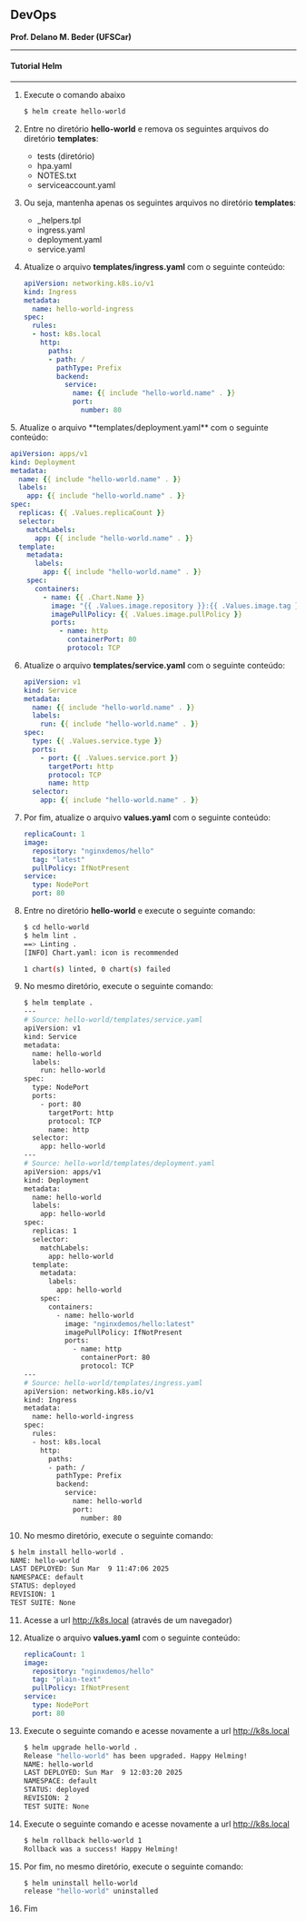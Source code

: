 ## DevOps
**Prof. Delano M. Beder (UFSCar)**

- - -

#### Tutorial Helm
- - -

1. Execute o comando abaixo

   ```bash
   $ helm create hello-world
   ```

   

2. Entre no diretório **hello-world** e remova os seguintes arquivos do diretório **templates**:

   - tests (diretório)
   - hpa.yaml
   - NOTES.txt
   - serviceaccount.yaml

   

3. Ou seja, mantenha apenas os seguintes arquivos no diretório **templates**:

   - _helpers.tpl
   - ingress.yaml
   - deployment.yaml
   - service.yaml

   

4. Atualize o arquivo **templates/ingress.yaml** com o seguinte conteúdo:

   ```yaml
   apiVersion: networking.k8s.io/v1
   kind: Ingress
   metadata:
     name: hello-world-ingress
   spec:
     rules:
     - host: k8s.local
       http:
         paths:
         - path: /
           pathType: Prefix
           backend:
             service:
               name: {{ include "hello-world.name" . }}
               port:
                 number: 80
   ```
<div style="page-break-after: always"></div>
5. Atualize o arquivo **templates/deployment.yaml** com o seguinte conteúdo:

   ```yaml
   apiVersion: apps/v1
   kind: Deployment
   metadata:
     name: {{ include "hello-world.name" . }}
     labels:
       app: {{ include "hello-world.name" . }}
   spec:
     replicas: {{ .Values.replicaCount }}
     selector:
       matchLabels:
         app: {{ include "hello-world.name" . }}
     template:
       metadata:
         labels:
           app: {{ include "hello-world.name" . }}
       spec:
         containers:
           - name: {{ .Chart.Name }}
             image: "{{ .Values.image.repository }}:{{ .Values.image.tag }}"
             imagePullPolicy: {{ .Values.image.pullPolicy }}
             ports:
               - name: http
                 containerPort: 80
                 protocol: TCP
   ```

   

6. Atualize o arquivo **templates/service.yaml** com o seguinte conteúdo:

   ```yaml
   apiVersion: v1
   kind: Service
   metadata:
     name: {{ include "hello-world.name" . }}
     labels:
       run: {{ include "hello-world.name" . }}
   spec:
     type: {{ .Values.service.type }}
     ports:
       - port: {{ .Values.service.port }}
         targetPort: http
         protocol: TCP
         name: http
     selector:
       app: {{ include "hello-world.name" . }}
   ```

   <div style="page-break-after: always"></div>

7. Por fim, atualize o arquivo **values.yaml** com o seguinte conteúdo:

   ```yaml
   replicaCount: 1
   image:
     repository: "nginxdemos/hello"
     tag: "latest"
     pullPolicy: IfNotPresent
   service:
     type: NodePort
     port: 80
   ```

   

8. Entre no diretório **hello-world** e execute o seguinte comando:

   ```bash
   $ cd hello-world
   $ helm lint .
   ==> Linting .
   [INFO] Chart.yaml: icon is recommended
   
   1 chart(s) linted, 0 chart(s) failed
   ```

   

9. No mesmo diretório, execute o seguinte comando:

   ```bash
   $ helm template .
   ---
   # Source: hello-world/templates/service.yaml
   apiVersion: v1
   kind: Service
   metadata:
     name: hello-world
     labels:
       run: hello-world
   spec:
     type: NodePort
     ports:
       - port: 80
         targetPort: http
         protocol: TCP
         name: http
     selector:
       app: hello-world
   ---
   # Source: hello-world/templates/deployment.yaml
   apiVersion: apps/v1
   kind: Deployment
   metadata:
     name: hello-world
     labels:
       app: hello-world
   spec:
     replicas: 1
     selector:
       matchLabels:
         app: hello-world
     template:
       metadata:
         labels:
           app: hello-world
       spec:
         containers:
           - name: hello-world
             image: "nginxdemos/hello:latest"
             imagePullPolicy: IfNotPresent
             ports:
               - name: http
                 containerPort: 80
                 protocol: TCP
   ---
   # Source: hello-world/templates/ingress.yaml
   apiVersion: networking.k8s.io/v1
   kind: Ingress
   metadata:
     name: hello-world-ingress
   spec:
     rules:
     - host: k8s.local
       http:
         paths:
         - path: /
           pathType: Prefix
           backend:
             service:
               name: hello-world
               port:
                 number: 80
   ```

   

10. No mesmo diretório, execute o seguinte comando:

   ```bash
   $ helm install hello-world .
   NAME: hello-world
   LAST DEPLOYED: Sun Mar  9 11:47:06 2025
   NAMESPACE: default
   STATUS: deployed
   REVISION: 1
   TEST SUITE: None
   ```

   

11. Acesse a url http://k8s.local (através de um navegador)

    <div style="page-break-after: always"></div>

12. Atualize o arquivo **values.yaml** com o seguinte conteúdo:

    ```yaml
    replicaCount: 1
    image:
      repository: "nginxdemos/hello"
      tag: "plain-text"
      pullPolicy: IfNotPresent
    service:
      type: NodePort
      port: 80
    ```

    

13. Execute o seguinte comando e acesse novamente a url http://k8s.local

    ```bash
    $ helm upgrade hello-world .
    Release "hello-world" has been upgraded. Happy Helming!
    NAME: hello-world
    LAST DEPLOYED: Sun Mar  9 12:03:20 2025
    NAMESPACE: default
    STATUS: deployed
    REVISION: 2
    TEST SUITE: None
    ```

    

14. Execute o seguinte comando e acesse novamente a url http://k8s.local

    ```bash
    $ helm rollback hello-world 1
    Rollback was a success! Happy Helming!
    ```

    

15. Por fim, no mesmo diretório, execute o seguinte comando:

    ```bash
    $ helm uninstall hello-world
    release "hello-world" uninstalled
    ```

    

16. Fim